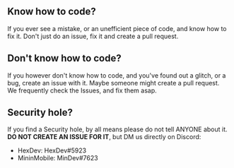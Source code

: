 ## Know how to code?
If you ever see a mistake, or an unefficient piece of code, and know how to fix it. Don't just do an issue, fix it and create a pull request.

## Don't know how to code?
If you however don't know how to code, and you've found out a glitch, or a bug, create an issue with it. Maybe someone might create a pull request. We frequently check the Issues, and fix them asap.

## Security hole?
If you find a Security hole, by all means please do not tell ANYONE about it. **DO NOT CREATE AN ISSUE FOR IT**, but DM us directly on Discord:

- HexDev: HexDev#5923
- MininMobile: MinDev#7623

